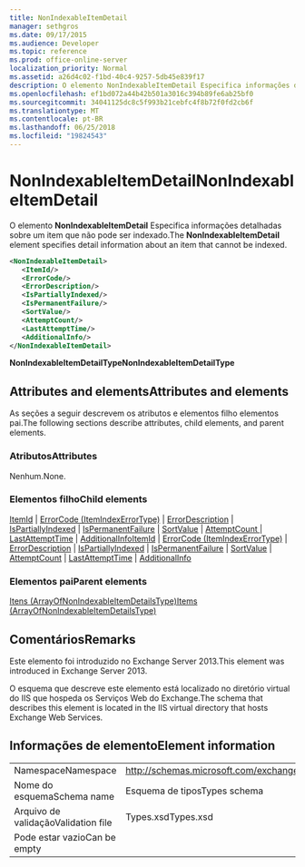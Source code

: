 ```yaml
---
title: NonIndexableItemDetail
manager: sethgros
ms.date: 09/17/2015
ms.audience: Developer
ms.topic: reference
ms.prod: office-online-server
localization_priority: Normal
ms.assetid: a26d4c02-f1bd-40c4-9257-5db45e839f17
description: O elemento NonIndexableItemDetail Especifica informações detalhadas sobre um item que não pode ser indexado.
ms.openlocfilehash: ef1bd072a44b42b501a3016c394b89fe6ab25bf0
ms.sourcegitcommit: 34041125dc8c5f993b21cebfc4f8b72f0fd2cb6f
ms.translationtype: MT
ms.contentlocale: pt-BR
ms.lasthandoff: 06/25/2018
ms.locfileid: "19824543"
---
```

# <a name="nonindexableitemdetail"></a><span data-ttu-id="d1229-103">NonIndexableItemDetail</span><span class="sxs-lookup"><span data-stu-id="d1229-103">NonIndexableItemDetail</span></span>

<span data-ttu-id="d1229-104">O elemento **NonIndexableItemDetail** Especifica informações detalhadas sobre um item que não pode ser indexado.</span><span class="sxs-lookup"><span data-stu-id="d1229-104">The **NonIndexableItemDetail** element specifies detail information about an item that cannot be indexed.</span></span> 
  
```XML
<NonIndexableItemDetail>
   <ItemId/>
   <ErrorCode/>
   <ErrorDescription/>
   <IsPartiallyIndexed/>
   <IsPermanentFailure/>
   <SortValue/>
   <AttemptCount/>
   <LastAttemptTime/>
   <AdditionalInfo/>
</NonIndexableItemDetail>
```

 <span data-ttu-id="d1229-105">**NonIndexableItemDetailType**</span><span class="sxs-lookup"><span data-stu-id="d1229-105">**NonIndexableItemDetailType**</span></span>
## <a name="attributes-and-elements"></a><span data-ttu-id="d1229-106">Attributes and elements</span><span class="sxs-lookup"><span data-stu-id="d1229-106">Attributes and elements</span></span>

<span data-ttu-id="d1229-107">As seções a seguir descrevem os atributos e elementos filho elementos pai.</span><span class="sxs-lookup"><span data-stu-id="d1229-107">The following sections describe attributes, child elements, and parent elements.</span></span>
  
### <a name="attributes"></a><span data-ttu-id="d1229-108">Atributos</span><span class="sxs-lookup"><span data-stu-id="d1229-108">Attributes</span></span>

<span data-ttu-id="d1229-109">Nenhum.</span><span class="sxs-lookup"><span data-stu-id="d1229-109">None.</span></span>
  
### <a name="child-elements"></a><span data-ttu-id="d1229-110">Elementos filho</span><span class="sxs-lookup"><span data-stu-id="d1229-110">Child elements</span></span>

<span data-ttu-id="d1229-111">[ItemId](itemid.md) | [ErrorCode (ItemIndexErrorType)](errorcode-itemindexerrortype.md) | [ErrorDescription](errordescription.md) | [IsPartiallyIndexed](ispartiallyindexed.md) | [IsPermanentFailure](ispermanentfailure.md) | [SortValue](sortvalue.md) | [AttemptCount ](attemptcount.md)  |  [LastAttemptTime](lastattempttime.md) | [AdditionalInfo](additionalinfo.md)</span><span class="sxs-lookup"><span data-stu-id="d1229-111">[ItemId](itemid.md) | [ErrorCode (ItemIndexErrorType)](errorcode-itemindexerrortype.md) | [ErrorDescription](errordescription.md) | [IsPartiallyIndexed](ispartiallyindexed.md) | [IsPermanentFailure](ispermanentfailure.md) | [SortValue](sortvalue.md) | [AttemptCount](attemptcount.md) | [LastAttemptTime](lastattempttime.md) | [AdditionalInfo](additionalinfo.md)</span></span>
  
### <a name="parent-elements"></a><span data-ttu-id="d1229-112">Elementos pai</span><span class="sxs-lookup"><span data-stu-id="d1229-112">Parent elements</span></span>

[<span data-ttu-id="d1229-113">Itens (ArrayOfNonIndexableItemDetailsType)</span><span class="sxs-lookup"><span data-stu-id="d1229-113">Items (ArrayOfNonIndexableItemDetailsType)</span></span>](items-arrayofnonindexableitemdetailstype.md)
  
## <a name="remarks"></a><span data-ttu-id="d1229-114">Comentários</span><span class="sxs-lookup"><span data-stu-id="d1229-114">Remarks</span></span>

<span data-ttu-id="d1229-115">Este elemento foi introduzido no Exchange Server 2013.</span><span class="sxs-lookup"><span data-stu-id="d1229-115">This element was introduced in Exchange Server 2013.</span></span>
  
<span data-ttu-id="d1229-116">O esquema que descreve este elemento está localizado no diretório virtual do IIS que hospeda os Serviços Web do Exchange.</span><span class="sxs-lookup"><span data-stu-id="d1229-116">The schema that describes this element is located in the IIS virtual directory that hosts Exchange Web Services.</span></span>
  
## <a name="element-information"></a><span data-ttu-id="d1229-117">Informações de elemento</span><span class="sxs-lookup"><span data-stu-id="d1229-117">Element information</span></span>

|||
|:-----|:-----|
|<span data-ttu-id="d1229-118">Namespace</span><span class="sxs-lookup"><span data-stu-id="d1229-118">Namespace</span></span>  <br/> |http://schemas.microsoft.com/exchange/services/2006/types  <br/> |
|<span data-ttu-id="d1229-119">Nome do esquema</span><span class="sxs-lookup"><span data-stu-id="d1229-119">Schema name</span></span>  <br/> |<span data-ttu-id="d1229-120">Esquema de tipos</span><span class="sxs-lookup"><span data-stu-id="d1229-120">Types schema</span></span>  <br/> |
|<span data-ttu-id="d1229-121">Arquivo de validação</span><span class="sxs-lookup"><span data-stu-id="d1229-121">Validation file</span></span>  <br/> |<span data-ttu-id="d1229-122">Types.xsd</span><span class="sxs-lookup"><span data-stu-id="d1229-122">Types.xsd</span></span>  <br/> |
|<span data-ttu-id="d1229-123">Pode estar vazio</span><span class="sxs-lookup"><span data-stu-id="d1229-123">Can be empty</span></span>  <br/> ||
   

